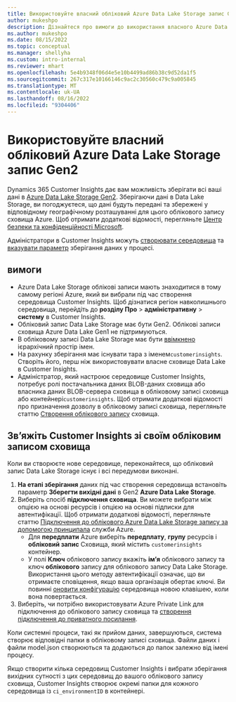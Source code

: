 ```yaml
---
title: Використовуйте власний обліковий Azure Data Lake Storage запис Gen2
author: mukeshpo
description: Дізнайтеся про вимоги до використання власного Azure Data Lake Storage облікового запису для зберігання даних Customer Insights.
ms.author: mukeshpo
ms.date: 08/15/2022
ms.topic: conceptual
ms.manager: shellyha
ms.custom: intro-internal
ms.reviewer: mhart
ms.openlocfilehash: 5e4b9348f06d4e5e10b4499ad86b38c9d52da1f5
ms.sourcegitcommit: 267c317e10166146c9ac2c30560c479c9a005845
ms.translationtype: MT
ms.contentlocale: uk-UA
ms.lasthandoff: 08/16/2022
ms.locfileid: "9304406"
---
```

# <a name="use-your-own-azure-data-lake-storage-gen2-account"></a>Використовуйте власний обліковий Azure Data Lake Storage запис Gen2

Dynamics 365 Customer Insights дає вам можливість зберігати всі ваші дані в [Azure Data Lake Storage Gen2](/azure/storage/blobs/data-lake-storage-introduction). Зберігаючи дані в Data Lake Storage, ви погоджуєтеся, що дані будуть передані та збережені у відповідному географічному розташуванні для цього облікового запису сховища Azure. Щоб отримати додаткові відомості, перегляньте [Центр безпеки та конфіденційності Microsoft](https://www.microsoft.com/trust-center).

Адміністратори в Customer Insights можуть [створювати середовища](create-environment.md) та [вказувати параметр](create-environment.md#step-2-configure-data-storage) зберігання даних у процесі.

## <a name="prerequisites"></a>вимоги

- Azure Data Lake Storage облікові записи мають знаходитися в тому самому регіоні Azure, який ви вибрали під час створення середовища Customer Insights. Щоб дізнатися регіон навколишнього середовища, перейдіть до **розділу Про** > **адміністративну** > **систему** в Customer Insights.
- Обліковий запис Data Lake Storage має бути Gen2. Облікові записи сховища Azure Data Lake Gen1 не підтримуються.
- В обліковому записі Data Lake Storage має бути [ввімкнено](/azure/storage/blobs/data-lake-storage-namespace) ієрархічний простір імен.
- На рахунку зберігання має існувати тара з іменем`customerinsights`. Створіть його, перш ніж використовувати власне сховище Data Lake в Customer Insights.
- Адміністратор, який настроює середовище Customer Insights, потребує ролі постачальника даних BLOB-даних сховища або власника даних BLOB-сервера сховища в обліковому записі сховища або контейнері`customerinsights`. Щоб отримати додаткові відомості про призначення дозволу в обліковому записі сховища, перегляньте статтю [Створення облікового запису](/azure/storage/common/storage-account-create?toc=%2Fazure%2Fstorage%2Fblobs%2Ftoc.json&tabs=azure-portal) сховища.

## <a name="connect-customer-insights-with-your-storage-account"></a>Зв’яжіть Customer Insights зі своїм обліковим записом сховища

Коли ви створюєте нове середовище, переконайтеся, що обліковий запис Data Lake Storage існує і всі передумови виконані.

1. **На етапі зберігання** даних під час створення середовища встановіть параметр **Зберегти вихідні дані** в Gen2 **Azure Data Lake Storage**.
1. Виберіть спосіб **підключення сховища**. Ви можете вибрати між опцією на основі ресурсів і опцією на основі підписки для автентифікації. Щоб отримати додаткові відомості, перегляньте статтю [Підключення до облікового Azure Data Lake Storage запису за допомогою принципала](connect-service-principal.md) служби Azure.
   - Для **передплати** Azure виберіть **передплату**, **групу** ресурсів і **обліковий запис** Сховища, який містить `customerinsights` контейнер.
   - У полі **Ключ** облікового запису вкажіть **ім’я** облікового запису та ключ **облікового** запису для облікового запису Data Lake Storage. Використання цього методу автентифікації означає, що ви отримаєте сповіщення, якщо ваша організація обертає ключі. Ви повинні [оновити конфігурацію](manage-environments.md#edit-an-existing-environment) середовища новою клавішею, коли вона повертається.
1. Виберіть, чи потрібно використовувати Azure Private Link для підключення до облікового запису сховища та [створення підключення до приватного посилання](security-overview.md#set-up-an-azure-private-link).

Коли системні процеси, такі як прийом даних, завершуються, система створює відповідні папки в обліковому записі сховища. Файли даних і файли model.json створюються та додаються до папок залежно від імені процесу.

Якщо створити кілька середовищ Customer Insights і вибрати зберігання вихідних сутності з цих середовищ до вашого облікового запису сховища, Customer Insights створює окремі папки для кожного середовища із `ci_environmentID` в контейнері.

